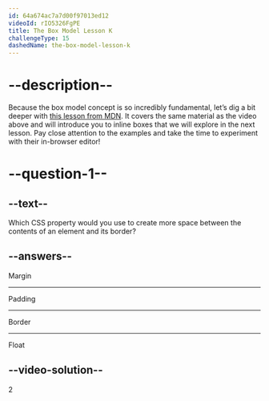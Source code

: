 ```yaml
---
id: 64a674ac7a7d00f97013ed12
videoId: rIO5326FgPE
title: The Box Model Lesson K
challengeType: 15
dashedName: the-box-model-lesson-k
--- 
```

# --description--

Because the box model concept is so incredibly fundamental, let’s dig a bit deeper with <a href="https://developer.mozilla.org/en-US/docs/Learn/CSS/Building_blocks/The_box_model#what_is_the_css_box_model" target="_blank">this lesson from MDN</a>. It covers the same material as the video above and will introduce you to inline boxes that we will explore in the next lesson. Pay close attention to the examples and take the time to experiment with their in-browser editor!

# --question-1--

## --text--

Which CSS property would you use to create more space between the contents of an element and its border?

## --answers--

Margin

---

Padding

---

Border

---

Float

## --video-solution--

2
